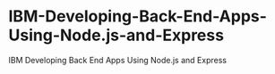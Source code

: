 # IBM-Developing-Back-End-Apps-Using-Node.js-and-Express
IBM Developing Back End Apps Using Node.js and Express
